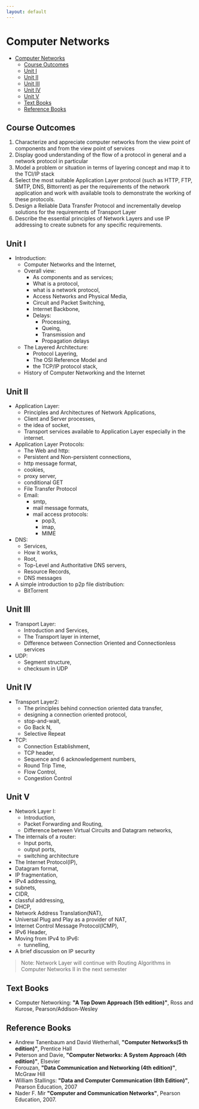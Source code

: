 ```yaml
---
layout: default
---
```


# Computer Networks

- [Computer Networks](#computer-networks)
  - [Course Outcomes](#course-outcomes)
  - [Unit I](#unit-i)
  - [Unit II](#unit-ii)
  - [Unit III](#unit-iii)
  - [Unit IV](#unit-iv)
  - [Unit V](#unit-v)
  - [Text Books](#text-books)
  - [Reference Books](#reference-books)

## Course Outcomes

1. Characterize and appreciate computer networks from the view point of 
   components and from the view point of services
2. Display good understanding of the flow of a protocol in general and a 
   network protocol in particular
3. Model a problem or situation in terms of layering concept and map it 
   to the TCI/IP stack
4. Select the most suitable Application Layer protocol (such as HTTP, FTP,
   SMTP, DNS, Bittorrent) as per the requirements of the network application 
   and work with available tools to demonstrate the working of these protocols.
5. Design a Reliable Data Transfer Protocol and incrementally develop solutions
   for the requirements of Transport Layer
6. Describe the essential principles of Network Layers and use IP addressing
   to create subnets for any specific requirements.

## Unit I

- Introduction: 
  - Computer Networks and the Internet, 
  - Overall view: 
    - As components and as services; 
    - What is a protocol, 
    - what is a network protocol,
    - Access Networks and Physical Media, 
    - Circuit and Packet Switching,
    - Internet Backbone, 
    - Delays: 
      - Processing, 
      - Queing, 
      - Transmission and 
      - Propagation delays
  - The Layered Architecture: 
    - Protocol Layering, 
    - The OSI Reference Model and 
    - the TCP/IP protocol stack, 
  - History of Computer Networking and the Internet

## Unit II

- Application Layer: 
  - Principles and Architectures of Network Applications, 
  - Client and Server processes, 
  - the idea of socket, 
  - Transport services available to Application Layer especially in the internet.
- Application Layer Protocols: 
  - The Web and http: 
  - Persistent and Non-persistent connections, 
  - http message format, 
  - cookies, 
  - proxy server,
  - conditional GET
  - File Transfer Protocol
  - Email: 
    - smtp, 
    - mail message formats, 
    - mail access protocols: 
      - pop3, 
      - imap,
      - MIME
- DNS: 
  - Services, 
  - How it works, 
  - Root, 
  - Top-Level and Authoritative DNS servers, 
  - Resource Records, 
  - DNS messages 
- A simple introduction to p2p file distribution: 
  - BitTorrent

## Unit III

- Transport Layer: 
  - Introduction and Services, 
  - The Transport layer in internet, 
  - Difference between Connection Oriented and Connectionless services
- UDP: 
  - Segment structure, 
  - checksum in UDP

## Unit IV

- Transport Layer2:
  - The principles behind connection oriented data transfer, 
  - designing a connection oriented protocol, 
  - stop-and-wait, 
  - Go Back N, 
  - Selective Repeat
- TCP: 
  - Connection Establishment, 
  - TCP header, 
  - Sequence and 6 acknowledgement numbers, 
  - Round Trip Time, 
  - Flow Control, 
  - Congestion Control

## Unit V

- Network Layer I: 
  - Introduction, 
  - Packet Forwarding and Routing, 
  - Difference between Virtual Circuits and Datagram networks, 
- The internals of a router: 
  - Input ports, 
  - output ports, 
  - switching architecture
- The Internet Protocol(IP), 
- Datagram format, 
- IP fragmentation, 
- IPv4 addressing, 
- subnets, 
- CIDR, 
- classful addressing, 
- DHCP, 
- Network Address Translation(NAT), 
- Universal Plug and Play as a provider of NAT, 
- Internet Control Message Protocol(ICMP), 
- IPv6 Header, 
- Moving from IPv4 to IPv6: 
  - tunnelling, 
- A brief discussion on IP security

> Note: Network Layer will continue with Routing Algorithms in Computer
> Networks II in the next semester

## Text Books

- Computer Networking: 
  **"A Top Down Approach (5th edition)"**, 
  Ross and Kurose, Pearson/Addison-Wesley

## Reference Books

- Andrew Tanenbaum and David Wetherhall, 
  **"Computer Networks(5 th edition)"**,
  Prentice Hall
- Peterson and Davie, 
  **"Computer Networks: A System Approach (4th edition)"**,
  Elsevier
- Forouzan, 
  **"Data Communication and Networking (4th edition)"**,
  McGraw Hill
- William Stallings: 
  **"Data and Computer Communication (8th Edition)"**,
  Pearson Education, 2007
- Nader F. Mir
  **"Computer and Communication Networks"**,
  Pearson Education, 2007.